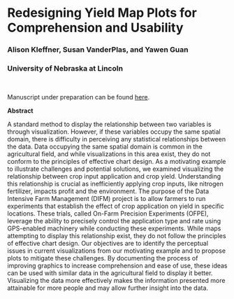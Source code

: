 # Redesigning Yield Map Plots for Comprehension and Usability

### Alison Kleffner, Susan VanderPlas, and Yawen Guan

### University of Nebraska at Lincoln

<br>

Manuscript under preparation can be found [here](https://alisonkleffner.github.io/yield-map-redesign/paper/paper.pdf).

**Abstract** 

A standard method to display the relationship between two variables is through visualization. However, if these variables occupy the same spatial domain, there is difficulty in perceiving any statistical relationships between the data. Data occupying the same spatial domain is common in the agricultural field, and while visualizations in this area exist, they do not conform to the principles of effective chart design. As a motivating example to illustrate challenges and potential solutions, we examined visualizing the relationship between crop input application and crop yield. Understanding this relationship is crucial as inefficiently applying crop inputs, like nitrogen fertilizer, impacts profit and the environment. The purpose of the Data Intensive Farm Management (DIFM) project is to allow farmers to run experiments that establish the effect of crop application on yield in specific locations. These trials, called On-Farm Precision Experiments (OFPE), leverage the ability to precisely control the application type and rate using GPS-enabled machinery while conducting these experiments. While maps attempting to display this relationship exist, they do not follow the principles of effective chart design. Our objectives are to identify the perceptual issues in current visualizations from our motivating example and to propose plots to mitigate these challenges. By documenting the process of improving graphics to increase comprehension and ease of use, these ideas can be used with similar data in the agricultural field to display it better. Visualizing the data more effectively makes the information presented more attainable for more people and may allow further insight into the data.

